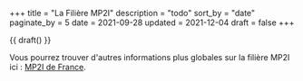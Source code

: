 +++
title = "La Filière MP2I"
description = "todo"
sort_by = "date"
paginate_by = 5
date = 2021-09-28
updated = 2021-12-04
draft = false
+++

{{ draft() }}


Vous pourrez trouver d'autres informations plus globales sur la filière MP2I ici : [MP2I de France](https://github.com/mp2i-france/mp2i-france-website).